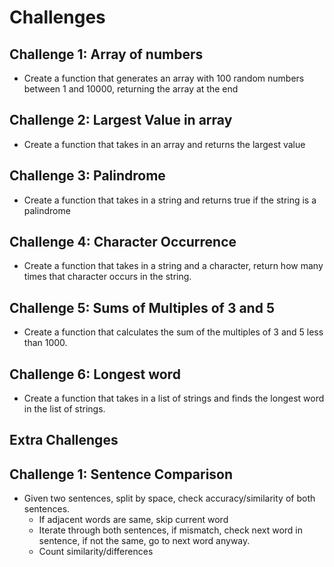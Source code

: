 # Challenges

## Challenge 1: Array of numbers

- Create a function that generates an array with 100 random numbers between 1 and 10000, returning the array at the end

## Challenge 2: Largest Value in array

- Create a function that takes in an array and returns the largest value

## Challenge 3: Palindrome

- Create a function that takes in a string and returns true if the string is a palindrome

## Challenge 4: Character Occurrence

- Create a function that takes in a string and a character, return how many times that character occurs in the string.

## Challenge 5: Sums of Multiples of 3 and 5

- Create a function that calculates the sum of the multiples of 3 and 5 less than 1000.

## Challenge 6: Longest word

- Create a function that takes in a list of strings and finds the longest word in the list of strings.

## Extra Challenges

## Challenge 1: Sentence Comparison

- Given two sentences, split by space, check accuracy/similarity of both sentences.
    - If adjacent words are same, skip current word
    - Iterate through both sentences, if mismatch, check next word in sentence, if not the same, go to next word anyway.
    - Count similarity/differences

